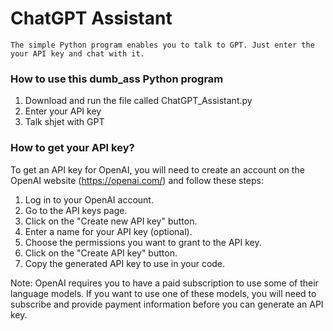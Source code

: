 # **ChatGPT Assistant**

    The simple Python program enables you to talk to GPT. Just enter the your API key and chat with it.

### How to use this dumb_ass Python program
1. Download and run the file called ChatGPT_Assistant.py
2. Enter your API key
3. Talk shjet with GPT    

### How to get your API key?
To get an API key for OpenAI, you will need to create an account on the OpenAI website (https://openai.com/) and follow these steps:

1. Log in to your OpenAI account.
2. Go to the API keys page.
3. Click on the "Create new API key" button.
4. Enter a name for your API key (optional).
5. Choose the permissions you want to grant to the API key.
6. Click on the "Create API key" button.
7. Copy the generated API key to use in your code.

Note: OpenAI requires you to have a paid subscription to use some of their language models. If you want to use one of these models, you will need to subscribe and provide payment information before you can generate an API key.